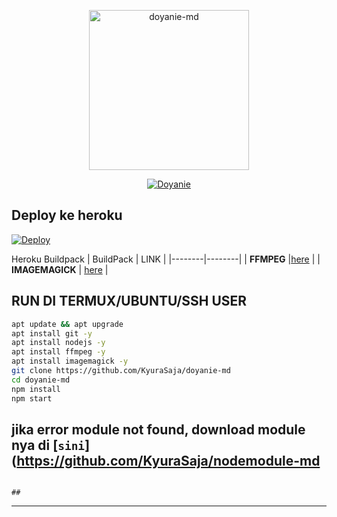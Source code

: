 <p align="center">
<img src="https://telegra.ph/file/8de6e8fb40fec660b3637.jpg" alt="doyanie-md" width="256" height="256"/>
</p> 
<p align="center">
<a href="#"><img title="Doyanie" src="https://img.shields.io/badge/Doyanie-green?colorA=%23ff0000&colorB=%23017e40&style=for-the-badge"></a>
</p>
<p align="center">
<a href="https://github.com/KyuraSaja><img title="Author" src="https://img.shields.io/badge/Author-Kyura-blue.svg?style=for-the-badge&logo=github"></a>

## Deploy ke heroku

[![Deploy](https://www.herokucdn.com/deploy/button.svg)](https://heroku.com/deploy?template=https://github.com/Dawnfrosty/Mike-bot)

Heroku Buildpack
| BuildPack | LINK |
|--------|--------|
| **FFMPEG** |[here](https://github.com/jonathanong/heroku-buildpack-ffmpeg-latest) |
| **IMAGEMAGICK** | [here](https://github.com/DuckyTeam/heroku-buildpack-imagemagick) |

## RUN DI TERMUX/UBUNTU/SSH USER

```bash
apt update && apt upgrade
apt install git -y
apt install nodejs -y
apt install ffmpeg -y
apt install imagemagick -y
git clone https://github.com/KyuraSaja/doyanie-md
cd doyanie-md
npm install
npm start                                                                                                                                             
```
## jika error module not found, download module nya di [`sini`](https://github.com/KyuraSaja/nodemodule-md
                                                                                                                                               ##
---------

